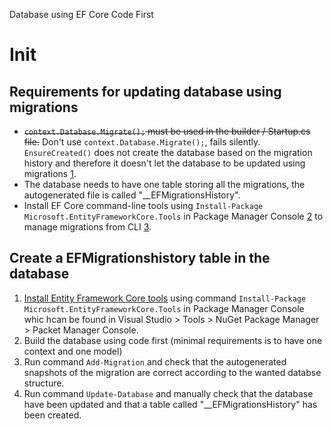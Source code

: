 Database using EF Core Code First
# Init

## Requirements for updating database using migrations
- ~~```context.Database.Migrate();``` must be used in the builder / Startup.cs file.~~  Don't use ```context.Database.Migrate();```, fails silently. ```EnsureCreated()``` does not create the database based on the migration history and therefore it doesn't let the database to be updated using migrations [1].
- The database needs to have one table storing all the migrations, the autogenerated file is called "__EFMigrationsHistory".
- Install EF Core command-line tools using `Install-Package Microsoft.EntityFrameworkCore.Tools` in Package Manager Console [2] to manage migrations from CLI [3].

[1]: https://stackoverflow.com/questions/38238043/how-and-where-to-call-database-ensurecreated-and-database-migrate
[2]: https://docs.microsoft.com/en-us/ef/core/cli/powershell
[3]: https://docs.microsoft.com/en-us/ef/core/managing-schemas/migrations/managing?tabs=vs

## Create a EFMigrationshistory table in the database
1. <a href="https://docs.microsoft.com/en-us/ef/core/cli/powershell">Install Entity Framework Core tools</a> using command `Install-Package Microsoft.EntityFrameworkCore.Tools` in Package Manager Console whic hcan be found in Visual Studio > Tools > NuGet Package Manager > Packet Manager Console.
2. Build the database using code first (minimal requirements is to have one context and one model)
3. Run command `Add-Migration` and check that the autogenerated snapshots of the migration are correct according to the wanted databse structure.
4. Run command `Update-Database` and manually check that the database have been updated and that a table called "__EFMigrationsHistory" has been created.
